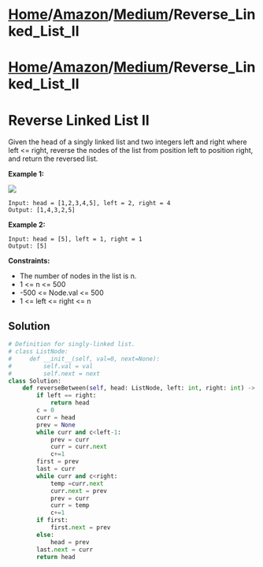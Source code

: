 # [Home](./../../..)/[Amazon](./../..)/[Medium](./..)/Reverse_Linked_List_II
# [Home](./../../..)/[Amazon](./../..)/[Medium](./..)/Reverse_Linked_List_II
<h1> Reverse Linked List II</h1>

<p>
Given the head of a singly linked list and two integers left and right where left <= right, reverse the nodes of the list from position left to position right, and return the reversed list.

</p>

<b>Example 1:</b>

<img src="https://assets.leetcode.com/uploads/2021/02/19/rev2ex2.jpg">

    Input: head = [1,2,3,4,5], left = 2, right = 4
    Output: [1,4,3,2,5]
    
<b>Example 2:</b>

    Input: head = [5], left = 1, right = 1
    Output: [5]

<b>Constraints:</b>

- The number of nodes in the list is n.
- 1 <= n <= 500
- -500 <= Node.val <= 500
- 1 <= left <= right <= n

<h2>Solution</h2>

```python
# Definition for singly-linked list.
# class ListNode:
#     def __init__(self, val=0, next=None):
#         self.val = val
#         self.next = next
class Solution:
    def reverseBetween(self, head: ListNode, left: int, right: int) -> ListNode:
        if left == right:
            return head
        c = 0
        curr = head
        prev = None
        while curr and c<left-1:
            prev = curr
            curr = curr.next
            c+=1
        first = prev
        last = curr
        while curr and c<right:
            temp =curr.next
            curr.next = prev
            prev = curr
            curr = temp
            c+=1
        if first:
            first.next = prev
        else:
            head = prev
        last.next = curr
        return head
```
